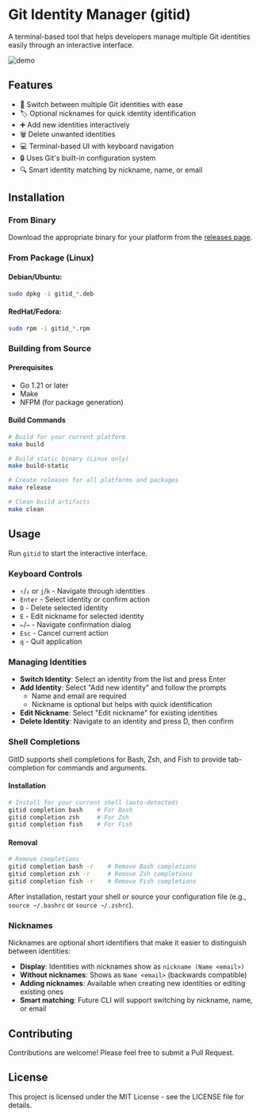 # Git Identity Manager (gitid)

A terminal-based tool that helps developers manage multiple Git identities easily through an interactive interface.

![demo](https://github.com/user-attachments/assets/8ec86e59-2cb1-47b7-9acd-54a7d0d8f20f)

## Features

- 🔄 Switch between multiple Git identities with ease
- 🏷️ Optional nicknames for quick identity identification
- ➕ Add new identities interactively
- 🗑️ Delete unwanted identities
- 💻 Terminal-based UI with keyboard navigation
- 🔒 Uses Git's built-in configuration system
- 🔍 Smart identity matching by nickname, name, or email

## Installation


### From Binary

Download the appropriate binary for your platform from the [releases page](https://github.com/nathabonfim59/gitid/releases).

### From Package (Linux)

#### Debian/Ubuntu:
```bash
sudo dpkg -i gitid_*.deb
```

#### RedHat/Fedora:
```bash
sudo rpm -i gitid_*.rpm
```

### Building from Source

#### Prerequisites

- Go 1.21 or later
- Make
- NFPM (for package generation)

#### Build Commands

```bash
# Build for your current platform
make build

# Build static binary (Linux only)
make build-static

# Create releases for all platforms and packages
make release

# Clean build artifacts
make clean
```

## Usage

Run `gitid` to start the interactive interface.

### Keyboard Controls

- `↑`/`↓` or `j`/`k` - Navigate through identities
- `Enter` - Select identity or confirm action
- `D` - Delete selected identity
- `E` - Edit nickname for selected identity
- `←`/`→` - Navigate confirmation dialog
- `Esc` - Cancel current action
- `q` - Quit application

### Managing Identities

- **Switch Identity**: Select an identity from the list and press Enter
- **Add Identity**: Select "Add new identity" and follow the prompts
  - Name and email are required
  - Nickname is optional but helps with quick identification
- **Edit Nickname**: Select "Edit nickname" for existing identities
- **Delete Identity**: Navigate to an identity and press D, then confirm

### Shell Completions

GitID supports shell completions for Bash, Zsh, and Fish to provide tab-completion for commands and arguments.

#### Installation

```bash
# Install for your current shell (auto-detected)
gitid completion bash    # For Bash
gitid completion zsh     # For Zsh  
gitid completion fish    # For Fish
```

#### Removal

```bash
# Remove completions
gitid completion bash -r    # Remove Bash completions
gitid completion zsh -r     # Remove Zsh completions
gitid completion fish -r    # Remove Fish completions
```

After installation, restart your shell or source your configuration file (e.g., `source ~/.bashrc` or `source ~/.zshrc`).

### Nicknames

Nicknames are optional short identifiers that make it easier to distinguish between identities:

- **Display**: Identities with nicknames show as `nickname (Name <email>)`
- **Without nicknames**: Shows as `Name <email>` (backwards compatible)
- **Adding nicknames**: Available when creating new identities or editing existing ones
- **Smart matching**: Future CLI will support switching by nickname, name, or email

## Contributing

Contributions are welcome! Please feel free to submit a Pull Request.

## License

This project is licensed under the MIT License - see the LICENSE file for details.
